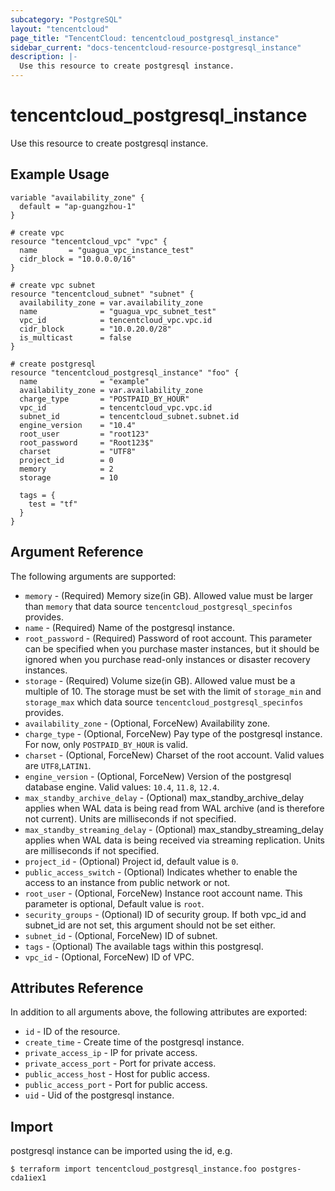 ```yaml
---
subcategory: "PostgreSQL"
layout: "tencentcloud"
page_title: "TencentCloud: tencentcloud_postgresql_instance"
sidebar_current: "docs-tencentcloud-resource-postgresql_instance"
description: |-
  Use this resource to create postgresql instance.
---
```


# tencentcloud_postgresql_instance

Use this resource to create postgresql instance.

## Example Usage

```hcl
variable "availability_zone" {
  default = "ap-guangzhou-1"
}

# create vpc
resource "tencentcloud_vpc" "vpc" {
  name       = "guagua_vpc_instance_test"
  cidr_block = "10.0.0.0/16"
}

# create vpc subnet
resource "tencentcloud_subnet" "subnet" {
  availability_zone = var.availability_zone
  name              = "guagua_vpc_subnet_test"
  vpc_id            = tencentcloud_vpc.vpc.id
  cidr_block        = "10.0.20.0/28"
  is_multicast      = false
}

# create postgresql
resource "tencentcloud_postgresql_instance" "foo" {
  name              = "example"
  availability_zone = var.availability_zone
  charge_type       = "POSTPAID_BY_HOUR"
  vpc_id            = tencentcloud_vpc.vpc.id
  subnet_id         = tencentcloud_subnet.subnet.id
  engine_version    = "10.4"
  root_user         = "root123"
  root_password     = "Root123$"
  charset           = "UTF8"
  project_id        = 0
  memory            = 2
  storage           = 10

  tags = {
    test = "tf"
  }
}
```

## Argument Reference

The following arguments are supported:

* `memory` - (Required) Memory size(in GB). Allowed value must be larger than `memory` that data source `tencentcloud_postgresql_specinfos` provides.
* `name` - (Required) Name of the postgresql instance.
* `root_password` - (Required) Password of root account. This parameter can be specified when you purchase master instances, but it should be ignored when you purchase read-only instances or disaster recovery instances.
* `storage` - (Required) Volume size(in GB). Allowed value must be a multiple of 10. The storage must be set with the limit of `storage_min` and `storage_max` which data source `tencentcloud_postgresql_specinfos` provides.
* `availability_zone` - (Optional, ForceNew) Availability zone.
* `charge_type` - (Optional, ForceNew) Pay type of the postgresql instance. For now, only `POSTPAID_BY_HOUR` is valid.
* `charset` - (Optional, ForceNew) Charset of the root account. Valid values are `UTF8`,`LATIN1`.
* `engine_version` - (Optional, ForceNew) Version of the postgresql database engine. Valid values: `10.4`, `11.8`, `12.4`.
* `max_standby_archive_delay` - (Optional) max_standby_archive_delay applies when WAL data is being read from WAL archive (and is therefore not current). Units are milliseconds if not specified.
* `max_standby_streaming_delay` - (Optional) max_standby_streaming_delay applies when WAL data is being received via streaming replication. Units are milliseconds if not specified.
* `project_id` - (Optional) Project id, default value is `0`.
* `public_access_switch` - (Optional) Indicates whether to enable the access to an instance from public network or not.
* `root_user` - (Optional, ForceNew) Instance root account name. This parameter is optional, Default value is `root`.
* `security_groups` - (Optional) ID of security group. If both vpc_id and subnet_id are not set, this argument should not be set either.
* `subnet_id` - (Optional, ForceNew) ID of subnet.
* `tags` - (Optional) The available tags within this postgresql.
* `vpc_id` - (Optional, ForceNew) ID of VPC.

## Attributes Reference

In addition to all arguments above, the following attributes are exported:

* `id` - ID of the resource.
* `create_time` - Create time of the postgresql instance.
* `private_access_ip` - IP for private access.
* `private_access_port` - Port for private access.
* `public_access_host` - Host for public access.
* `public_access_port` - Port for public access.
* `uid` - Uid of the postgresql instance.


## Import

postgresql instance can be imported using the id, e.g.

```
$ terraform import tencentcloud_postgresql_instance.foo postgres-cda1iex1
```

